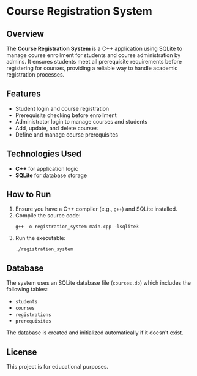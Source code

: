 <!DOCTYPE html>
<html lang="en">
<head>
  <meta charset="UTF-8">
  <title>Course Registration System</title>
</head>
<body>

  <h1>Course Registration System</h1>

  <h2>Overview</h2>
  <p>
    The <strong>Course Registration System</strong> is a C++ application using SQLite to manage course enrollment for students and course administration by admins. 
    It ensures students meet all prerequisite requirements before registering for courses, providing a reliable way to handle academic registration processes.
  </p>

  <h2>Features</h2>
  <ul>
    <li>Student login and course registration</li>
    <li>Prerequisite checking before enrollment</li>
    <li>Administrator login to manage courses and students</li>
    <li>Add, update, and delete courses</li>
    <li>Define and manage course prerequisites</li>
  </ul>

  <h2>Technologies Used</h2>
  <ul>
    <li><strong>C++</strong> for application logic</li>
    <li><strong>SQLite</strong> for database storage</li>
  </ul>

  <h2>How to Run</h2>
  <ol>
    <li>Ensure you have a C++ compiler (e.g., <code>g++</code>) and SQLite installed.</li>
    <li>Compile the source code:
      <pre><code>g++ -o registration_system main.cpp -lsqlite3</code></pre>
    </li>
    <li>Run the executable:
      <pre><code>./registration_system</code></pre>
    </li>
  </ol>

  <h2>Database</h2>
  <p>The system uses an SQLite database file (<code>courses.db</code>) which includes the following tables:</p>
  <ul>
    <li><code>students</code></li>
    <li><code>courses</code></li>
    <li><code>registrations</code></li>
    <li><code>prerequisites</code></li>
  </ul>
  <p>The database is created and initialized automatically if it doesn't exist.</p>

  <h2>License</h2>
  <p>This project is for educational purposes.</p>

</body>
</html>
